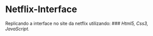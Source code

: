 # Netflix-Interface
Replicando a interface no site da netflix utilizando: ### _Html5, Css3, JavaScript._ 
